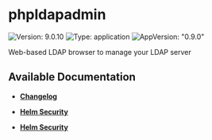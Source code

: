# phpldapadmin

![Version: 9.0.10](https://img.shields.io/badge/Version-9.0.10-informational?style=flat-square) ![Type: application](https://img.shields.io/badge/Type-application-informational?style=flat-square) ![AppVersion: "0.9.0"](https://img.shields.io/badge/AppVersion-"0.9.0"-informational?style=flat-square)

Web-based LDAP browser to manage your LDAP server

## Available Documentation

- [**Changelog**](CHANGELOG)

- [**Helm Security**](container-security)

- [**Helm Security**](helm-security)

